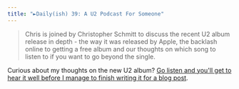 ```yaml
---
title: "►Daily(ish) 39: A U2 Podcast For Someone"
---
```

<blockquote><p>
  Chris is joined by Christopher Schmitt to discuss the recent U2 album release in depth - the way it was released by Apple, the backlash online to getting a free album and our thoughts on which song to listen to if you want to go beyond the single.
</p></blockquote>
<p>Curious about my thoughts on the new U2 album? <a href="https://goodstuff.network/dailyish/39">Go listen and you'll get to hear it well before I manage to finish writing it for a blog post</a>.</p>

